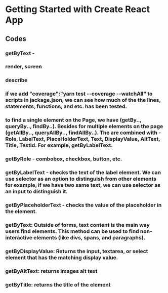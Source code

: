 # Getting Started with Create React App



## Codes

### getByText - 

### render, screen

### describe

### if we add "coverage":"yarn test --coverage --watchAll" to scripts in jackage.json, we can see how much of the the lines, statements, functions, and etc. has been tested. 


### to find a single element on the Page, we have (getBy.., queryBy.., findBy..). Besides for multiple elements on the page (getAllBy.., queryAllBy.., findAllBy..). The are combined with - Role, LabelText, PlaceHolderText, Text, DisplayValue, AltText, Title, TestId. For example, getByLabelText.

### getByRole - combobox, checkbox, button, etc.

### getByLabelText - checks the text of the label element. We can use selector as an option to distinguish from other elements for example, if we have two same text, we can use selector as an input to distinguish it.

### getByPlaceholderText - checks the value of the placeholder in the element.


### getByText: Outside of forms, text content is the main way users find elements. This method can be used to find non-interactive elements (like divs, spans, and paragraphs).

### getByDisplayValue: Returns the input, textarea, or select element that has the matching display value.

### getByAltText: returns images alt text

### getByTitle: returns the title of the element